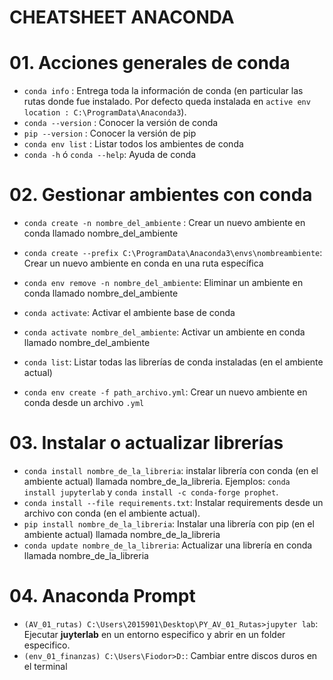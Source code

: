# CHEATSHEET ANACONDA

# 01. Acciones generales de conda
- `conda info` : Entrega toda la información de conda (en particular las rutas donde fue instalado. Por defecto queda instalada en  `active env location : C:\ProgramData\Anaconda3`).
- `conda --version` : Conocer la versión de conda
- `pip --version` : Conocer la versión de pip
- `conda env list` : Listar todos los ambientes de conda
- `conda -h` ó `conda --help`: Ayuda de conda

# 02. Gestionar ambientes con conda
- `conda create -n nombre_del_ambiente` : Crear un nuevo ambiente en conda llamado nombre_del_ambiente
- `conda create --prefix C:\ProgramData\Anaconda3\envs\nombreambiente`: Crear un nuevo ambiente en conda en una ruta específica
- `conda env remove -n nombre_del_ambiente`: Eliminar un ambiente en conda llamado nombre_del_ambiente
- `conda activate`: Activar el ambiente base de conda
- `conda activate nombre_del_ambiente`: Activar un ambiente en conda llamado nombre_del_ambiente
- `conda list`: Listar todas las librerías de conda instaladas (en el ambiente actual)

- `conda env create -f path_archivo.yml`: Crear un nuevo ambiente en conda desde un archivo `.yml`

# 03. Instalar o actualizar librerías 
- `conda install nombre_de_la_libreria`: instalar librería con conda (en el ambiente actual) llamada nombre_de_la_libreria.
Ejemplos: `conda install jupyterlab` y `conda install -c conda-forge prophet`.
- `conda install --file requirements.txt`: Instalar requirements desde un archivo con conda (en el ambiente actual).
- `pip install nombre_de_la_libreria`: Instalar una librería con pip (en el ambiente actual) llamada nombre_de_la_libreria
- `conda update nombre_de_la_libreria`: Actualizar una librería en conda llamada nombre_de_la_libreria

# 04. Anaconda Prompt
- `(AV_01_rutas) C:\Users\2015901\Desktop\PY_AV_01_Rutas>jupyter lab`: Ejecutar **juyterlab** en un entorno especifico y abrir en un folder especifico.
- `(env_01_finanzas) C:\Users\Fiodor>D:`: Cambiar entre discos duros en el terminal







